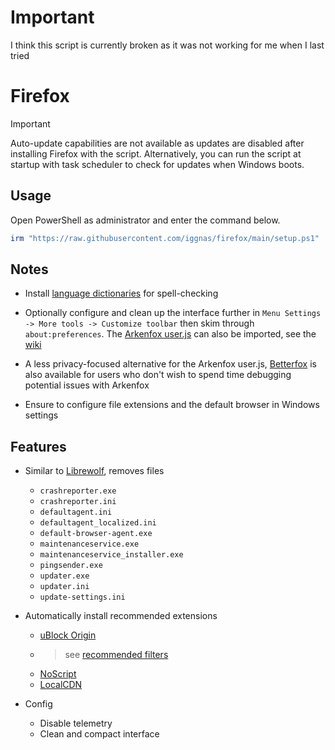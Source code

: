 # Important
I think this script is currently broken as it was not working for me when I last tried

# Firefox

> [!IMPORTANT]
> Auto-update capabilities are not available as updates are disabled after installing Firefox with the script. Alternatively, you can run the script at startup with task scheduler to check for updates when Windows boots.

## Usage

Open PowerShell as administrator and enter the command below.

```powershell
irm "https://raw.githubusercontent.com/iggnas/firefox/main/setup.ps1" | iex
```

## Notes

- Install [language dictionaries](https://addons.mozilla.org/en-GB/firefox/language-tools) for spell-checking

- Optionally configure and clean up the interface further in ``Menu Settings -> More tools -> Customize toolbar`` then skim through ``about:preferences``. The [Arkenfox user.js](https://github.com/arkenfox/user.js) can also be imported, see the [wiki](https://github.com/arkenfox/user.js/wiki)

- A less privacy-focused alternative for the Arkenfox user.js, [Betterfox](https://github.com/yokoffing/Betterfox) is also available for users who don't wish to spend time debugging potential issues with Arkenfox

- Ensure to configure file extensions and the default browser in Windows settings

## Features

- Similar to [Librewolf](https://librewolf.net), removes files

    - ``crashreporter.exe``
    - ``crashreporter.ini``
    - ``defaultagent.ini``
    - ``defaultagent_localized.ini``
    - ``default-browser-agent.exe``
    - ``maintenanceservice.exe``
    - ``maintenanceservice_installer.exe``
    - ``pingsender.exe``
    - ``updater.exe``
    - ``updater.ini``
    - ``update-settings.ini``

- Automatically install recommended extensions

    - [uBlock Origin](https://addons.mozilla.org/en-GB/firefox/addon/ublock-origin)
    - >see [recommended filters](https://github.com/yokoffing/filterlists)
    - [NoScript](https://addons.mozilla.org/en-US/firefox/addon/noscript/)
    - [LocalCDN](https://addons.mozilla.org/en-US/firefox/addon/localcdn-fork-of-decentraleyes/)
      

- Config

    - Disable telemetry
    - Clean and compact interface
